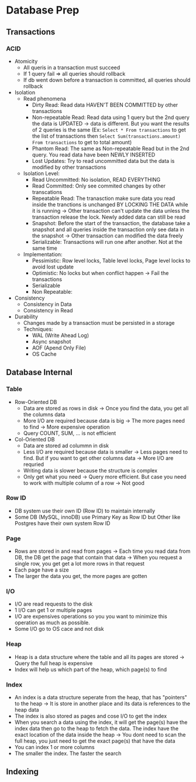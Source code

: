 # Database Prep
## Transactions
### ACID
- Atomicity
  - All queris in a transaction must succeed
  - If 1 query fail => all queries should rollback
  - If db went down before a transaction is committed, all queries should rollback
- Isolation
  - Read phenomena
    - Dirty Read: Read data HAVEN'T BEEN COMMITTED by other transactions
    - Non-repeatable Read: Read data using 1 query but the 2nd query the data is UPDATED -> data is different. But you want the results of 2 queries is the same (Ex: `Select * From transactions` to get the list of transactions then `Select Sum(transactions.amount) From transactions` to get to total amount)
    - Phantom Read: The same as Non-repeatable Read but in the 2nd query. You read data have been NEWLY INSERTED
    - Lost Updates: Try to read uncommitted data but the data is modified by other transactions
  - Isolation Level:
    - Read Uncommitted: No isolation, READ EVERYTHING
    - Read Committed: Only see commited changes by other transcations
    - Repeatable Read: The tranasction make sure data you read inside the tranctions is unchanged BY LOCKING THE DATA while it is running -> Other transaction can't update the data unless the transaction release the lock. Newly added data can still be read
    - Snapshot: Before the start of the transaction, the database take a snapshot and all queries inside the transaction only see data in the snapshot -> Other transaction can modified the data freely
    - Serializable: Transactions will run one after another. Not at the same time
  - Implementation:
    - Pessimistic: Row level locks, Table level locks, Page level locks to avoid lost update
    - Optimistic: No locks but when conflict happen -> Fail the transactions
    - Serializable
    - Non Repeatable:
- Consistency
  - Consistency in Data
  - Consistency in Read
- Durability
  - Changes made by a transaction must be persisted in a storage
  - Techniques:
    - WAL (Write Ahead Log)
    - Async snapshot
    - AOF (Apend Only File)
    - OS Cache

## Database Internal
### Table
- Row-Oriented DB
  - Data are stored as rows in disk -> Once you find the data, you get all the columns data
  - More I/O are required because data is big -> The more pages need to find -> More expensive operation
  - Query COUNT, SUM, ... is not efficient
- Col-Oriented DB
  - Data are stored ad colummn in disk
  - Less I/O are required because data is smaller -> Less pages need to find. But if you want to get other columns data -> More I/O are requried
  - Writing data is slower because the structure is complex
  - Only get what you need -> Query more efficient. But case you need to work with multiple column of a row -> Not good
### Row ID
- DB system use their own ID (Row ID) to maintain internally
- Some DB (MySQL, innoDB) use Primary Key as Row ID but Other like Postgres have their own system Row ID
### Page
- Rows are stored in and read from pages -> Each time you read data from DB, the DB get the page that contain that data -> When you request a single row, you get get a lot more rows in that request
- Each page have a size
- The larger the data you get, the more pages are gotten
### I/O
- I/O are read requests to the disk
- 1 I/O can get 1 or multiple pages
- I/O are expensives operations so you you want to minimize this operation as much as possible.
- Some I/O go to OS cace and not disk
### Heap
- Heap is a data structure where the table and all its pages are stored -> Query the full heap is expensive
- Index will help us which part of the heap, which page(s) to find
### Index
- An index is a data structure seperate from the heap, that has "pointers" to the heap -> It is store in another place and its data is references to the heap data
- The index is also stored as pages and cose I/O to get the index
- When you search a data using the index, it will get the page(s) have the index data then go to the heap to fetch the data. The index have the exact location of the data inside the heap -> You dont need to scan the full heap, you just need to get the exact page(s) that have the data
- You can index 1 or more columns
- The smaller the index. The faster the search 

## Indexing
